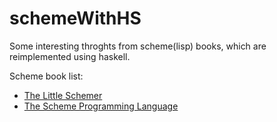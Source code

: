# schemeWithHS

Some interesting throghts from scheme(lisp) books, which are reimplemented using haskell.

Scheme book list:
- [The Little Schemer](https://book.douban.com/subject/1632977/)
- [The Scheme Programming Language](https://book.douban.com/subject/3917775/)